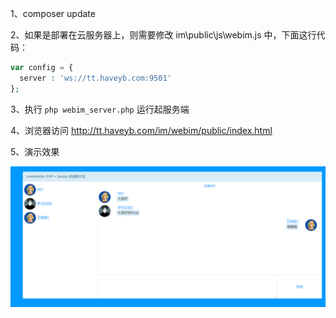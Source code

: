 1、composer update

2、如果是部署在云服务器上，则需要修改 im\public\js\webim.js 中，下面这行代码：

```php
var config = {
  server : 'ws://tt.haveyb.com:9501'
};
```

3、执行 `php webim_server.php` 运行起服务端

4、浏览器访问 http://tt.haveyb.com/im/webim/public/index.html

5、演示效果

![](./public/images/example.png)